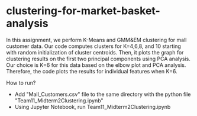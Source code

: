 # clustering-for-market-basket-analysis

In this assignment, we perform K-Means and GMM&EM clustering for mall customer data.
Our code computes clusters for K=4,6,8, and 10 starting with random initialization of cluster centroids.
Then, it plots the graph for clustering results on the first two principal components using PCA analysis.
Our choice is K=6 for this data based on the elbow plot and PCA analysis. Therefore, the code plots the results 
for individual features when K=6.

How to run?
- Add "Mall_Customers.csv" file to the same directory with the python file "Team11_Midterm2Clustering.ipynb"
- Using Jupyter Notebook, run Team11_Midterm2Clustering.ipynb
